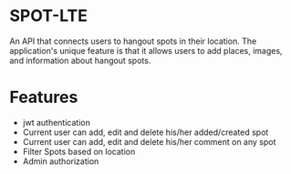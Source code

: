 # SPOT-LTE

An API that connects users to hangout spots in their location. The application's unique feature is that it allows users to add places, images, and information about hangout spots.

# Features

- jwt authentication
- Current user can add, edit and delete his/her added/created spot
- Current user can add, edit and delete his/her comment on any spot
- Filter Spots based on location
- Admin authorization
